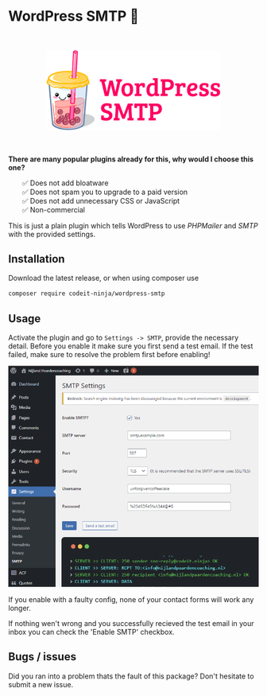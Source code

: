 # WordPress SMTP 📨
&nbsp;
<p align="center" style="margin: 1rem 0;">
    <img src="./assets/icon-new.png" width="350" />
</p>
&nbsp;

**There are many popular plugins already for this, why would I choose this one?**  

  ✅ Does not add bloatware    
  ✅ Does not spam you to upgrade to a paid version    
  ✅ Does not add unnecessary CSS or JavaScript    
  ✅ Non-commercial

This is just a plain plugin which tells WordPress to use *PHPMailer* and *SMTP* with the provided settings.

## Installation

Download the latest release, or when using composer use

```bash
composer require codeit-ninja/wordpress-smtp
```

## Usage

Activate the plugin and go to `Settings -> SMTP`, provide the necessary detail. Before you enable it make sure you first send a test email. If the test failed, make sure to resolve the problem first before enabling!

<p align="left">
    <img src="./assets/screenshot-2.png" width="650" />
</p>

If you enable with a faulty config, none of your contact forms will work any longer.

If nothing wen't wrong and you successfully recieved the test email in your inbox you can check the 'Enable SMTP' checkbox.

## Bugs / issues

Did you ran into a problem thats the fault of this package? Don't hesitate to submit a new issue.